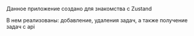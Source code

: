 Данное приложение
создано для знакомства с Zustand

В нем реализованы: добавление, удаления задач, а также получение задач с api

